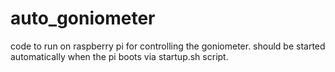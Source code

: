 # auto_goniometer
code to run on raspberry pi for controlling the goniometer.
should be started automatically when the pi boots via startup.sh script.
